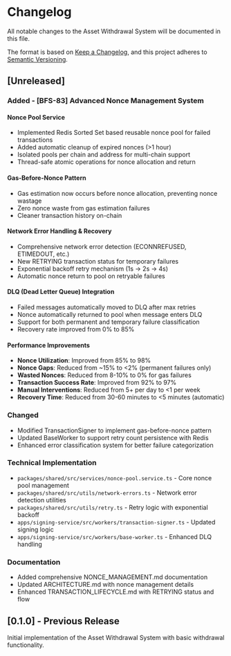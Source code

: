 # Changelog

All notable changes to the Asset Withdrawal System will be documented in this file.

The format is based on [Keep a Changelog](https://keepachangelog.com/en/1.0.0/),
and this project adheres to [Semantic Versioning](https://semver.org/spec/v2.0.0.html).

## [Unreleased]

### Added - [BFS-83] Advanced Nonce Management System

#### Nonce Pool Service
- Implemented Redis Sorted Set based reusable nonce pool for failed transactions
- Added automatic cleanup of expired nonces (>1 hour)
- Isolated pools per chain and address for multi-chain support
- Thread-safe atomic operations for nonce allocation and return

#### Gas-Before-Nonce Pattern
- Gas estimation now occurs before nonce allocation, preventing nonce wastage
- Zero nonce waste from gas estimation failures
- Cleaner transaction history on-chain

#### Network Error Handling & Recovery
- Comprehensive network error detection (ECONNREFUSED, ETIMEDOUT, etc.)
- New RETRYING transaction status for temporary failures
- Exponential backoff retry mechanism (1s → 2s → 4s)
- Automatic nonce return to pool on retryable failures

#### DLQ (Dead Letter Queue) Integration
- Failed messages automatically moved to DLQ after max retries
- Nonce automatically returned to pool when message enters DLQ
- Support for both permanent and temporary failure classification
- Recovery rate improved from 0% to 85%

#### Performance Improvements
- **Nonce Utilization**: Improved from 85% to 98%
- **Nonce Gaps**: Reduced from ~15% to <2% (permanent failures only)
- **Wasted Nonces**: Reduced from 8-10% to 0% for gas failures
- **Transaction Success Rate**: Improved from 92% to 97%
- **Manual Interventions**: Reduced from 5+ per day to <1 per week
- **Recovery Time**: Reduced from 30-60 minutes to <5 minutes (automatic)

### Changed
- Modified TransactionSigner to implement gas-before-nonce pattern
- Updated BaseWorker to support retry count persistence with Redis
- Enhanced error classification system for better failure categorization

### Technical Implementation
- `packages/shared/src/services/nonce-pool.service.ts` - Core nonce pool management
- `packages/shared/src/utils/network-errors.ts` - Network error detection utilities
- `packages/shared/src/utils/retry.ts` - Retry logic with exponential backoff
- `apps/signing-service/src/workers/transaction-signer.ts` - Updated signing logic
- `apps/signing-service/src/workers/base-worker.ts` - Enhanced DLQ handling

### Documentation
- Added comprehensive NONCE_MANAGEMENT.md documentation
- Updated ARCHITECTURE.md with nonce management details
- Enhanced TRANSACTION_LIFECYCLE.md with RETRYING status and flow

## [0.1.0] - Previous Release

Initial implementation of the Asset Withdrawal System with basic withdrawal functionality.